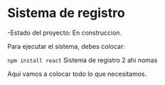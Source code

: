 <H1>Sistema de registro</H1>

-Estado del proyecto: En construccion.

Para ejecutar el sistema, debes colocar:

```npm install react```
Sistema de registro 2
ahi nomas
<p>Aqui vamos a colocar todo lo 
que necesitamos.</p>
